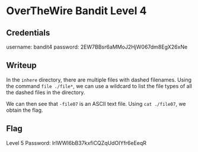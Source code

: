 # OverTheWire Bandit Level 4

## Credentials
username: bandit4
password: 2EW7BBsr6aMMoJ2HjW067dm8EgX26xNe

## Writeup
In the `inhere` directory, there are multiple files with dashed filenames. Using the command `file ./file*`, we can use a wildcard to list the file types of all the dashed files in the directory. 

We can then see that `-file07` is an ASCII text file. Using `cat ./file07`, we obtain the flag.


## Flag
Level 5 Password: lrIWWI6bB37kxfiCQZqUdOIYfr6eEeqR
